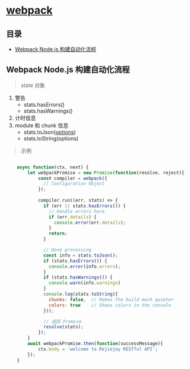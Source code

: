 # [webpack](https://doc.webpack-china.org/concepts/)

## 目录

* [Webpack Node.js 构建自动化流程](#00)




## <div id="00">Webpack Node.js 构建自动化流程</div>


> state 对象

1. 警告
	* stats.hasErrors()
	* stats.hasWarnings()
2. 计时信息
3. module 和 chunk 信息
	* stats.toJson([options](https://doc.webpack-china.org/configuration/stats/))
	* stats.toString(options)

> 示例

```JavaScript

	async function(ctx, next) {
		let webpackPromise = new Promise(function(resolve, reject){
			const compiler = webpack({
			  // Configuration Object
			});
	
			compiler.run((err, stats) => {
			  if (err || stats.hasErrors()) {
			    // Handle errors here
			    if (err.details) {
			      console.error(err.details);
			    }
			    return;
			  }

			  // Done processing
			  const info = stats.toJson();
			  if (stats.hasErrors()) {
			    console.error(info.errors);
			  }
			  if (stats.hasWarnings()) {
			    console.warn(info.warnings)
			  }
			  console.log(stats.toString({
			    chunks: false,  // Makes the build much quieter
			    colors: true    // Shows colors in the console
			  }));

			  // 返回 Promise
			  resolve(stats);
			});
		}
		await webpackPromise.then(function(successMessage){
			ctx.body = 'welcome to Rejiejay RESTful API';
		});
	}

```